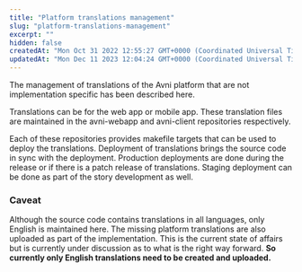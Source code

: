 ```yaml
---
title: "Platform translations management"
slug: "platform-translations-management"
excerpt: ""
hidden: false
createdAt: "Mon Oct 31 2022 12:55:27 GMT+0000 (Coordinated Universal Time)"
updatedAt: "Mon Dec 11 2023 12:04:24 GMT+0000 (Coordinated Universal Time)"
---
```

The management of translations of the Avni platform that are not implementation specific has been described here.

Translations can be for the web app or mobile app. These translation files are maintained in the avni-webapp and avni-client repositories respectively.

Each of these repositories provides makefile targets that can be used to deploy the translations. Deployment of translations brings the source code in sync with the deployment. Production deployments are done during the release or if there is a patch release of translations. Staging deployment can be done as part of the story development as well.

### Caveat

Although the source code contains translations in all languages, only English is maintained here. The missing platform translations are also uploaded as part of the implementation. This is the current state of affairs but is currently under discussion as to what is the right way forward. **So currently only English translations need to be created and uploaded.**
